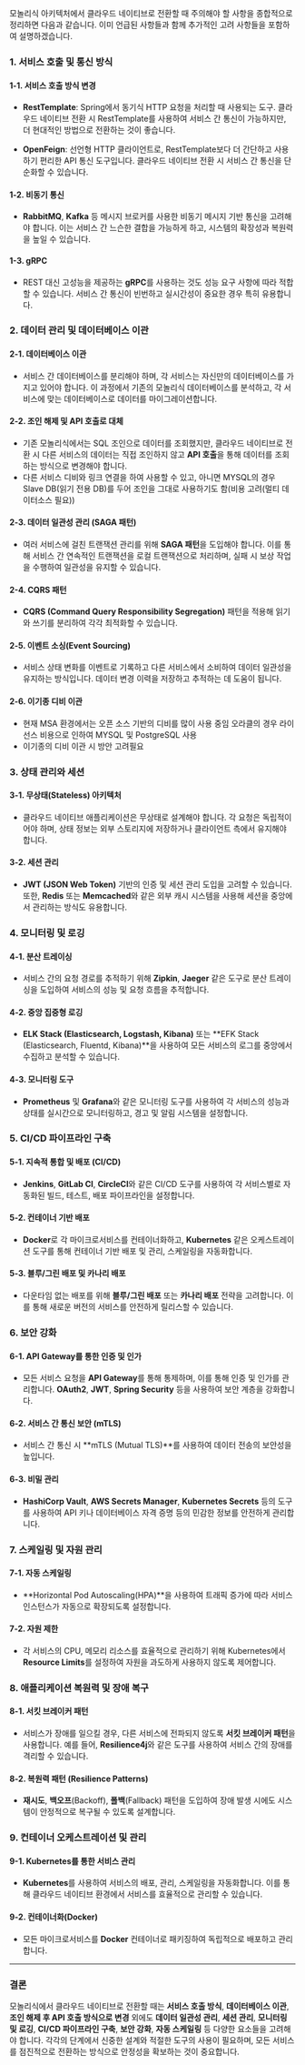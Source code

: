 모놀리식 아키텍처에서 클라우드 네이티브로 전환할 때 주의해야 할 사항을 종합적으로 정리하면 다음과 같습니다. 이미 언급된 사항들과 함께 추가적인 고려 사항들을 포함하여 설명하겠습니다.

### 1. **서비스 호출 및 통신 방식**
#### 1-1. **서비스 호출 방식 변경**
- **RestTemplate**: Spring에서 동기식 HTTP 요청을 처리할 때 사용되는 도구. 클라우드 네이티브 전환 시 RestTemplate를 사용하여 서비스 간 통신이 가능하지만, 더 현대적인 방법으로 전환하는 것이 좋습니다.
  
- **OpenFeign**: 선언형 HTTP 클라이언트로, RestTemplate보다 더 간단하고 사용하기 편리한 API 통신 도구입니다. 클라우드 네이티브 전환 시 서비스 간 통신을 단순화할 수 있습니다.

#### 1-2. **비동기 통신**
- **RabbitMQ**, **Kafka** 등 메시지 브로커를 사용한 비동기 메시지 기반 통신을 고려해야 합니다. 이는 서비스 간 느슨한 결합을 가능하게 하고, 시스템의 확장성과 복원력을 높일 수 있습니다.

#### 1-3. **gRPC**
- REST 대신 고성능을 제공하는 **gRPC**를 사용하는 것도 성능 요구 사항에 따라 적합할 수 있습니다. 서비스 간 통신이 빈번하고 실시간성이 중요한 경우 특히 유용합니다.

### 2. **데이터 관리 및 데이터베이스 이관**
#### 2-1. **데이터베이스 이관**
- 서비스 간 데이터베이스를 분리해야 하며, 각 서비스는 자신만의 데이터베이스를 가지고 있어야 합니다. 이 과정에서 기존의 모놀리식 데이터베이스를 분석하고, 각 서비스에 맞는 데이터베이스로 데이터를 마이그레이션합니다.

#### 2-2. **조인 해제 및 API 호출로 대체**
- 기존 모놀리식에서는 SQL 조인으로 데이터를 조회했지만, 클라우드 네이티브로 전환 시 다른 서비스의 데이터는 직접 조인하지 않고 **API 호출**을 통해 데이터를 조회하는 방식으로 변경해야 합니다.
- 다른 서비스 디비와 링크 연결을 하여 사용할 수 있고, 아니면 MYSQL의 경우 Slave DB(읽기 전용 DB)를 두어 조인을 그대로 사용하기도 함(비용 고려(멀티 데이터소스 필요))

#### 2-3. **데이터 일관성 관리 (SAGA 패턴)**
- 여러 서비스에 걸친 트랜잭션 관리를 위해 **SAGA 패턴**을 도입해야 합니다. 이를 통해 서비스 간 연속적인 트랜잭션을 로컬 트랜잭션으로 처리하며, 실패 시 보상 작업을 수행하여 일관성을 유지할 수 있습니다.

#### 2-4. **CQRS 패턴**
- **CQRS (Command Query Responsibility Segregation)** 패턴을 적용해 읽기와 쓰기를 분리하여 각각 최적화할 수 있습니다.

#### 2-5. **이벤트 소싱(Event Sourcing)**
- 서비스 상태 변화를 이벤트로 기록하고 다른 서비스에서 소비하여 데이터 일관성을 유지하는 방식입니다. 데이터 변경 이력을 저장하고 추적하는 데 도움이 됩니다.

#### 2-6. **이기종 디비 이관**
- 현재 MSA 환경에서는 오픈 소스 기반의 디비를 많이 사용 중임 오라클의 경우 라이선스 비용으로 인하여 MYSQL 및 PostgreSQL 사용
- 이기종의 디비 이관 시 방안 고려필요

### 3. **상태 관리와 세션**
#### 3-1. **무상태(Stateless) 아키텍처**
- 클라우드 네이티브 애플리케이션은 무상태로 설계해야 합니다. 각 요청은 독립적이어야 하며, 상태 정보는 외부 스토리지에 저장하거나 클라이언트 측에서 유지해야 합니다.

#### 3-2. **세션 관리**
- **JWT (JSON Web Token)** 기반의 인증 및 세션 관리 도입을 고려할 수 있습니다. 또한, **Redis** 또는 **Memcached**와 같은 외부 캐시 시스템을 사용해 세션을 중앙에서 관리하는 방식도 유용합니다.

### 4. **모니터링 및 로깅**
#### 4-1. **분산 트레이싱**
- 서비스 간의 요청 경로를 추적하기 위해 **Zipkin**, **Jaeger** 같은 도구로 분산 트레이싱을 도입하여 서비스의 성능 및 요청 흐름을 추적합니다.

#### 4-2. **중앙 집중형 로깅**
- **ELK Stack (Elasticsearch, Logstash, Kibana)** 또는 **EFK Stack (Elasticsearch, Fluentd, Kibana)**을 사용하여 모든 서비스의 로그를 중앙에서 수집하고 분석할 수 있습니다.

#### 4-3. **모니터링 도구**
- **Prometheus** 및 **Grafana**와 같은 모니터링 도구를 사용하여 각 서비스의 성능과 상태를 실시간으로 모니터링하고, 경고 및 알림 시스템을 설정합니다.

### 5. **CI/CD 파이프라인 구축**
#### 5-1. **지속적 통합 및 배포 (CI/CD)**
- **Jenkins**, **GitLab CI**, **CircleCI**와 같은 CI/CD 도구를 사용하여 각 서비스별로 자동화된 빌드, 테스트, 배포 파이프라인을 설정합니다.

#### 5-2. **컨테이너 기반 배포**
- **Docker**로 각 마이크로서비스를 컨테이너화하고, **Kubernetes** 같은 오케스트레이션 도구를 통해 컨테이너 기반 배포 및 관리, 스케일링을 자동화합니다.

#### 5-3. **블루/그린 배포 및 카나리 배포**
- 다운타임 없는 배포를 위해 **블루/그린 배포** 또는 **카나리 배포** 전략을 고려합니다. 이를 통해 새로운 버전의 서비스를 안전하게 릴리스할 수 있습니다.

### 6. **보안 강화**
#### 6-1. **API Gateway를 통한 인증 및 인가**
- 모든 서비스 요청을 **API Gateway**를 통해 통제하며, 이를 통해 인증 및 인가를 관리합니다. **OAuth2**, **JWT**, **Spring Security** 등을 사용하여 보안 계층을 강화합니다.

#### 6-2. **서비스 간 통신 보안 (mTLS)**
- 서비스 간 통신 시 **mTLS (Mutual TLS)**를 사용하여 데이터 전송의 보안성을 높입니다.

#### 6-3. **비밀 관리**
- **HashiCorp Vault**, **AWS Secrets Manager**, **Kubernetes Secrets** 등의 도구를 사용하여 API 키나 데이터베이스 자격 증명 등의 민감한 정보를 안전하게 관리합니다.

### 7. **스케일링 및 자원 관리**
#### 7-1. **자동 스케일링**
- **Horizontal Pod Autoscaling(HPA)**을 사용하여 트래픽 증가에 따라 서비스 인스턴스가 자동으로 확장되도록 설정합니다.

#### 7-2. **자원 제한**
- 각 서비스의 CPU, 메모리 리소스를 효율적으로 관리하기 위해 Kubernetes에서 **Resource Limits**를 설정하여 자원을 과도하게 사용하지 않도록 제어합니다.

### 8. **애플리케이션 복원력 및 장애 복구**
#### 8-1. **서킷 브레이커 패턴**
- 서비스가 장애를 일으킬 경우, 다른 서비스에 전파되지 않도록 **서킷 브레이커 패턴**을 사용합니다. 예를 들어, **Resilience4j**와 같은 도구를 사용하여 서비스 간의 장애를 격리할 수 있습니다.

#### 8-2. **복원력 패턴 (Resilience Patterns)**
- **재시도**, **백오프**(Backoff), **폴백**(Fallback) 패턴을 도입하여 장애 발생 시에도 시스템이 안정적으로 복구될 수 있도록 설계합니다.

### 9. **컨테이너 오케스트레이션 및 관리**
#### 9-1. **Kubernetes를 통한 서비스 관리**
- **Kubernetes**를 사용하여 서비스의 배포, 관리, 스케일링을 자동화합니다. 이를 통해 클라우드 네이티브 환경에서 서비스를 효율적으로 관리할 수 있습니다.

#### 9-2. **컨테이너화(Docker)**
- 모든 마이크로서비스를 **Docker** 컨테이너로 패키징하여 독립적으로 배포하고 관리합니다.

---

### 결론

모놀리식에서 클라우드 네이티브로 전환할 때는 **서비스 호출 방식**, **데이터베이스 이관**, **조인 해제 후 API 호출 방식으로 변경** 외에도 **데이터 일관성 관리**, **세션 관리**, **모니터링 및 로깅**, **CI/CD 파이프라인 구축**, **보안 강화**, **자동 스케일링** 등 다양한 요소들을 고려해야 합니다. 각각의 단계에서 신중한 설계와 적절한 도구의 사용이 필요하며, 모든 서비스를 점진적으로 전환하는 방식으로 안정성을 확보하는 것이 중요합니다.
